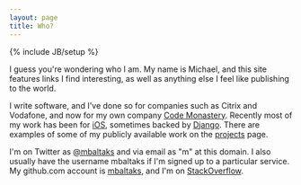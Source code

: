 ```yaml
---
layout: page
title: Who?
---
```

{% include JB/setup %}

I guess you're wondering who I am. My name is Michael, and this site features links I find interesting, as well as anything else I feel like publishing to the world.

I write software, and I've done so for companies such as Citrix and Vodafone, and now for my own company [Code Monastery](http://codemonastery.com.au/). Recently most of my work has been for [iOS](http://www.apple.com/ios/), sometimes backed by [Django](https://www.djangoproject.com/). There are examples of some of my publicly available work on the [projects](/projects) page.

I'm on Twitter as [@mbaltaks](http://twitter.com/mbaltaks) and via email as "m" at this domain. I also usually have the username mbaltaks if I'm signed up to a particular service. My github.com account is [mbaltaks](http://github.com/mbaltaks), and I'm on [StackOverflow](http://stackoverflow.com/users/23312/michael-baltaks).
